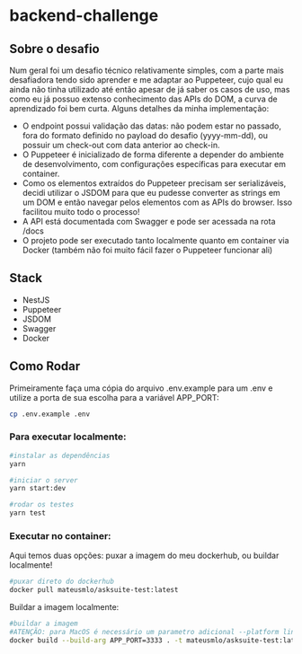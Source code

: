 # backend-challenge

## Sobre o desafio

Num geral foi um desafio técnico relativamente simples, com a parte mais desafiadora tendo sido aprender e me adaptar ao Puppeteer, cujo qual eu ainda não tinha utilizado até então apesar de já saber os casos de uso, mas como eu já possuo extenso conhecimento das APIs do DOM, a curva de aprendizado foi bem curta. Alguns detalhes da minha implementação:

- O endpoint possui validação das datas: não podem estar no passado, fora do formato definido no payload do desafio (yyyy-mm-dd), ou possuir um check-out com data anterior ao check-in. 
- O Puppeteer é inicializado de forma diferente a depender do ambiente de desenvolvimento, com configurações específicas para executar em container.
- Como os elementos extraídos do Puppeteer precisam ser serializáveis, decidi utilizar o JSDOM para que eu pudesse converter as strings em um DOM e então navegar pelos elementos com as APIs do browser. Isso facilitou muito todo o processo!
- A API está documentada com Swagger e pode ser acessada na rota /docs
- O projeto pode ser executado tanto localmente quanto em container via Docker (também não foi muito fácil fazer o Puppeteer funcionar ali)

## Stack

- NestJS
- Puppeteer
- JSDOM
- Swagger
- Docker

## Como Rodar

Primeiramente faça uma cópia do arquivo .env.example para um .env e utilize a porta de sua escolha para a variável APP_PORT:
```sh
cp .env.example .env
```

### Para executar localmente:
```sh
#instalar as dependências
yarn

#iniciar o server
yarn start:dev

#rodar os testes
yarn test
```

### Executar no container:

Aqui temos duas opções: puxar a imagem do meu dockerhub, ou buildar localmente!

```sh
#puxar direto do dockerhub
docker pull mateusmlo/asksuite-test:latest
```

Buildar a imagem localmente:

```sh
#buildar a imagem
#ATENÇÃO: para MacOS é necessário um parametro adicional --platform linux/amd64 para a instalação do chrome
docker build --build-arg APP_PORT=3333 . -t mateusmlo/asksuite-test:latest
```

